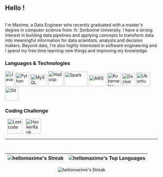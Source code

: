 ## Hello !  
</br>
I'm Maxime, a Data Engineer who recently graduated with a master's degree in computer science from :fr: Sorbonne University. I have a strong interest in building data pipelines and applying concepts to transform data into meaningful information for data scientists, analysts and decision makers. Beyond data, I'm also highly interested in software engineering and I spend my free time learning new things and improving my knowledge.
</br>

### Languages & Technologies
<p>
<img title="Java" alt="Java" src="https://github.com/hellomaxime/hellomaxime/assets/86252821/f65d984d-68ab-4755-8328-a7c598230d74" width="30" height="50"/>
<img title="Python" alt="Python" src="https://github.com/hellomaxime/hellomaxime/assets/86252821/51f7c707-da25-41d5-b3fb-49fb2578ad65" width="45" height="45"/>
<img title="MySQL" alt="MySQL" src="https://github.com/hellomaxime/hellomaxime/assets/86252821/80ebca9e-43ba-4c3b-ba88-553a3d069394" width="55" height="40"/>
<img title="Hadoop" alt="Hadoop" src="https://github.com/hellomaxime/hellomaxime/assets/86252821/44b1e5b2-e290-4773-90f7-99e3d0dc94da" width="50" height="50"/>
<img title="Spark" alt="Spark" src="https://github.com/hellomaxime/hellomaxime/assets/86252821/67cf4524-751c-4bd6-be13-24cf3a9d4385" width="76" height="48"/>
<img title="AWS" alt="AWS" src="https://github.com/hellomaxime/hellomaxime/assets/86252821/568a42f3-dfdb-4db3-9f0c-3392a95691b9" width="57" height="37"/>
<img title="Kubernetes" alt="Kubernetes" src="https://github.com/hellomaxime/hellomaxime/assets/86252821/b34bae0f-da61-454f-bacb-ab1727aa0364" width="45" height="45"/>
<img title="Docker" alt="Docker" src="https://github.com/hellomaxime/hellomaxime/assets/86252821/f28cf460-9ab5-465e-a8fd-b9fa4ac2852c" width="43" height="43"/>
<img title="Ubuntu" alt="Ubuntu" src="https://github.com/hellomaxime/hellomaxime/assets/86252821/72b3d918-c700-4a3d-871c-fb72f05a5cb6" width="45" height="45"/>
<img title="Git" alt="Git" src="https://github.com/hellomaxime/hellomaxime/assets/86252821/ac6f28f7-a9c0-46cd-bf86-56bf0dfac51e" width="45" height="45"/>
</p>

### Coding Challenge

<p>
  &ensp;<a href="https://leetcode.com/MaximeMS/"><img title="Leetcode" alt="Leetcode" src="https://github.com/hellomaxime/hellomaxime/assets/86252821/03228111-3ad4-461b-b6af-d284d2ac6a1f" width="50" height="50"/></a>  
  &ensp;<a href="https://www.hackerrank.com/profile/MaximeMS"><img title="HackerRank" alt="HackerRank" src="https://github.com/hellomaxime/hellomaxime/assets/86252821/dd7dce27-79d4-4a58-88b1-15c354602578" width="50" height="50"/></a>
</p>

---

</br>

<div align="center">

| ![hellomaxime's Streak](https://github-readme-stats.vercel.app/api?username=hellomaxime&show_icons=true&include_all_commits=true&theme=default&hide_border=true) | ![hellomaxime's Top Languages](https://github-readme-stats.vercel.app/api/top-langs/?username=hellomaxime&layout=compact&theme=default&hide_border=true&langs_count=8)
| ------------- | ------------- |

![hellomaxime's Streak](https://github-readme-streak-stats.herokuapp.com/?user=hellomaxime&theme=default&hide_border=false)

</div>

